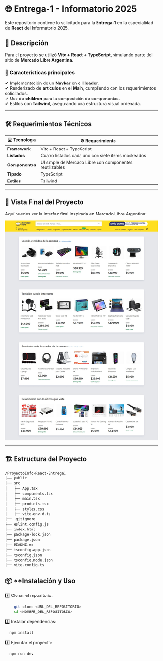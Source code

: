 # 🌐 **Entrega-1 - Informatorio 2025**  

Este repositorio contiene lo solicitado para la **Entrega-1** en la especialidad de **React** del Informatorio 2025.  

## 📝 **Descripción**  
Para el proyecto se utilizó **Vite + React + TypeScript**, simulando parte del sitio de **Mercado Libre Argentina**.  

### 📌 **Características principales**  
✔ Implementación de un **Navbar** en el **Header**.  
✔ Renderizado de **artículos** en el **Main**, cumpliendo con los requerimientos solicitados.  
✔ Uso de **children** para la composición de componentes.  
✔ Estilos con **Tailwind**, asegurando una estructura visual ordenada.  

---

## 🛠️ **Requerimientos Técnicos**  

| 💻 Tecnología | ⚙️ Requerimiento |
|--------------|----------------|
| **Framework** | Vite + React + TypeScript |
| **Listados** | Cuatro listados cada uno con siete ítems mockeados |
| **Componentes** | UI simple de Mercado Libre con componentes reutilizables |
| **Tipado** | TypeScript |
| **Estilos** | Tailwind |

---

## 🌟 **Vista Final del Proyecto**  
Aquí puedes ver la interfaz final inspirada en Mercado Libre Argentina:  

![Vista del Proyecto](public/VistaFinal.jpeg)  

---

## 🏗️ **Estructura del Proyecto**  
```bash
/ProyectoInfo-React-Entrega1
│── public
│── src
│   ├── App.tsx
│   ├── components.tsx
│   ├── main.tsx
│   ├── products.tsx
│   ├── styles.css
│   ├── vite-env.d.ts
│── .gitignore
├── eslint.config.js
│── index.html
│── package-lock.json
│── package.json
│── README.md
│── tsconfig.app.json
│── tsconfig.json
│── tsconfig.node.json
│── vite.config.ts
```

##  📦 **Instalación y Uso
1️⃣ Clonar el repositorio:

  ```bash
      git clone <URL_DEL_REPOSITORIO>
      cd <NOMBRE_DEL_REPOSITORIO>
  ```
2️⃣ Instalar dependencias:

  ```bash
    npm install
  ```
3️⃣ Ejecutar el proyecto:

  ```bash
    npm run dev
  ```
